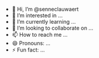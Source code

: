 - 👋 Hi, I’m @senneclauwaert
- 👀 I’m interested in ...
- 🌱 I’m currently learning ...
- 💞️ I’m looking to collaborate on ...
- 📫 How to reach me ...
- 😄 Pronouns: ...
- ⚡ Fun fact: ...

<!---
senneclauwaert/senneclauwaert is a ✨ special ✨ repository because its `README.md` (this file) appears on your GitHub profile.
You can click the Preview link to take a look at your changes.
--->
